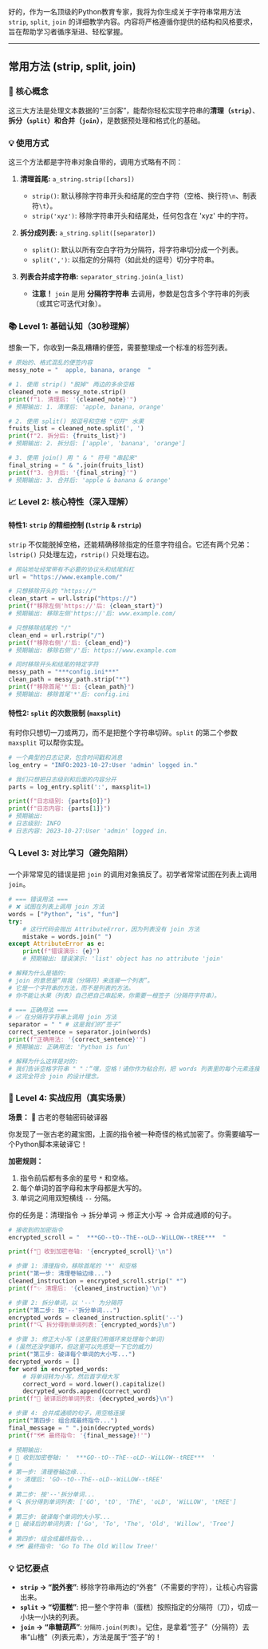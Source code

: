好的，作为一名顶级的Python教育专家，我将为你生成关于字符串常用方法 `strip`, `split`, `join` 的详细教学内容。内容将严格遵循你提供的结构和风格要求，旨在帮助学习者循序渐进、轻松掌握。

---

## 常用方法 (strip, split, join)

### 🎯 核心概念

这三大方法是处理文本数据的“三剑客”，能帮你轻松实现字符串的**清理（`strip`）**、**拆分（`split`）**和**合并（`join`）**，是数据预处理和格式化的基础。

### 💡 使用方式

这三个方法都是字符串对象自带的，调用方式略有不同：

1.  **清理首尾:** `a_string.strip([chars])`
    *   `strip()`: 默认移除字符串开头和结尾的空白字符（空格、换行符`\n`、制表符`\t`）。
    *   `strip('xyz')`: 移除字符串开头和结尾处，任何包含在 'xyz' 中的字符。

2.  **拆分成列表:** `a_string.split([separator])`
    *   `split()`: 默认以所有空白字符为分隔符，将字符串切分成一个列表。
    *   `split(',')`: 以指定的分隔符（如此处的逗号）切分字符串。

3.  **列表合并成字符串:** `separator_string.join(a_list)`
    *   **注意！** `join` 是用 **分隔符字符串** 去调用，参数是包含多个字符串的列表（或其它可迭代对象）。

### 📚 Level 1: 基础认知（30秒理解）

想象一下，你收到一条乱糟糟的便签，需要整理成一个标准的标签列表。

```python
# 原始的、格式混乱的便签内容
messy_note = "  apple, banana, orange  "

# 1. 使用 strip() "脱掉" 两边的多余空格
cleaned_note = messy_note.strip()
print(f"1. 清理后: '{cleaned_note}'")
# 预期输出: 1. 清理后: 'apple, banana, orange'

# 2. 使用 split() 按逗号和空格 "切开" 水果
fruits_list = cleaned_note.split(', ')
print(f"2. 拆分后: {fruits_list}")
# 预期输出: 2. 拆分后: ['apple', 'banana', 'orange']

# 3. 使用 join() 用 " & " 符号 "串起来"
final_string = " & ".join(fruits_list)
print(f"3. 合并后: '{final_string}'")
# 预期输出: 3. 合并后: 'apple & banana & orange'
```

### 📈 Level 2: 核心特性（深入理解）

#### 特性1: `strip` 的精细控制 (`lstrip` & `rstrip`)

`strip` 不仅能脱掉空格，还能精确移除指定的任意字符组合。它还有两个兄弟：`lstrip()` 只处理左边，`rstrip()` 只处理右边。

```python
# 网站地址经常带有不必要的协议头和结尾斜杠
url = "https://www.example.com/"

# 只想移除开头的 "https://"
clean_start = url.lstrip("https://")
print(f"移除左侧'https://'后: {clean_start}")
# 预期输出: 移除左侧'https://'后: www.example.com/

# 只想移除结尾的 "/"
clean_end = url.rstrip("/")
print(f"移除右侧'/'后: {clean_end}")
# 预期输出: 移除右侧'/'后: https://www.example.com

# 同时移除开头和结尾的特定字符
messy_path = "***config.ini***"
clean_path = messy_path.strip("*")
print(f"移除首尾'*'后: {clean_path}")
# 预期输出: 移除首尾'*'后: config.ini
```

#### 特性2: `split` 的次数限制 (`maxsplit`)

有时你只想切一刀或两刀，而不是把整个字符串切碎。`split` 的第二个参数 `maxsplit` 可以帮你实现。

```python
# 一个典型的日志记录，包含时间戳和消息
log_entry = "INFO:2023-10-27:User 'admin' logged in."

# 我们只想把日志级别和后面的内容分开
parts = log_entry.split(':', maxsplit=1)

print(f"日志级别: {parts[0]}")
print(f"日志内容: {parts[1]}")
# 预期输出:
# 日志级别: INFO
# 日志内容: 2023-10-27:User 'admin' logged in.
```

### 🔍 Level 3: 对比学习（避免陷阱）

一个非常常见的错误是把 `join` 的调用对象搞反了。初学者常常试图在列表上调用 `join`。

```python
# === 错误用法 ===
# ❌ 试图在列表上调用 join 方法
words = ["Python", "is", "fun"]
try:
    # 这行代码会抛出 AttributeError，因为列表没有 join 方法
    mistake = words.join(" ") 
except AttributeError as e:
    print(f"错误演示: {e}")
    # 预期输出: 错误演示: 'list' object has no attribute 'join'

# 解释为什么是错的:
# join 的意思是“用我（分隔符）来连接一个列表”。
# 它是一个字符串的方法，而不是列表的方法。
# 你不能让水果（列表）自己把自己串起来，你需要一根签子（分隔符字符串）。

# === 正确用法 ===
# ✅ 在分隔符字符串上调用 join 方法
separator = " " # 这是我们的“签子”
correct_sentence = separator.join(words)
print(f"正确用法: '{correct_sentence}'")
# 预期输出: 正确用法: 'Python is fun'

# 解释为什么这样是对的:
# 我们告诉空格字符串 " "：“嘿，空格！请你作为粘合剂，把 words 列表里的每个元素连接起来。”
# 这完全符合 join 的设计理念。
```

### 🚀 Level 4: 实战应用（真实场景）

**场景：** 📜 古老的卷轴密码破译器

你发现了一张古老的藏宝图，上面的指令被一种奇怪的格式加密了。你需要编写一个Python脚本来破译它！

**加密规则：**
1.  指令前后都有多余的星号 `*` 和空格。
2.  每个单词的首字母和末字母都是大写的。
3.  单词之间用双短横线 `--` 分隔。

你的任务是：清理指令 -> 拆分单词 -> 修正大小写 -> 合并成通顺的句子。

```python
# 接收到的加密指令
encrypted_scroll = "  ***GO--tO--ThE--oLD--WiLLOW--tREE***  "

print(f"📜 收到加密卷轴: '{encrypted_scroll}'\n")

# 步骤 1: 清理指令，移除首尾的 '*' 和空格
print("第一步: 清理卷轴边缘...")
cleaned_instruction = encrypted_scroll.strip(" *")
print(f"✨ 清理后: '{cleaned_instruction}'\n")

# 步骤 2: 拆分单词，以 '--' 为分隔符
print("第二步: 按'--'拆分单词...")
encrypted_words = cleaned_instruction.split('--')
print(f"🔍 拆分得到单词列表: {encrypted_words}\n")

# 步骤 3: 修正大小写 (这里我们用循环来处理每个单词)
# (虽然还没学循环，但这里可以先感受一下它的威力)
print("第三步: 破译每个单词的大小写...")
decrypted_words = []
for word in encrypted_words:
    # 将单词转为小写，然后首字母大写
    correct_word = word.lower().capitalize() 
    decrypted_words.append(correct_word)
print(f"🔑 破译后的单词列表: {decrypted_words}\n")

# 步骤 4: 合并成通顺的句子，用空格连接
print("第四步: 组合成最终指令...")
final_message = " ".join(decrypted_words)
print(f"🗺️ 最终指令: '{final_message}!'")

# 预期输出:
# 📜 收到加密卷轴: '  ***GO--tO--ThE--oLD--WiLLOW--tREE***  '
#
# 第一步: 清理卷轴边缘...
# ✨ 清理后: 'GO--tO--ThE--oLD--WiLLOW--tREE'
#
# 第二步: 按'--'拆分单词...
# 🔍 拆分得到单词列表: ['GO', 'tO', 'ThE', 'oLD', 'WiLLOW', 'tREE']
#
# 第三步: 破译每个单词的大小写...
# 🔑 破译后的单词列表: ['Go', 'To', 'The', 'Old', 'Willow', 'Tree']
#
# 第四步: 组合成最终指令...
# 🗺️ 最终指令: 'Go To The Old Willow Tree!'
```

### 💡 记忆要点
- **`strip` -> “脱外套”**: 移除字符串两边的“外套”（不需要的字符），让核心内容露出来。
- **`split` -> “切蛋糕”**: 把一整个字符串（蛋糕）按照指定的分隔符（刀），切成一小块一小块的列表。
- **`join` -> “串糖葫芦”**: `分隔符.join(列表)`。记住，是拿着“签子”（分隔符）去串“山楂”（列表元素），方法是属于“签子”的！